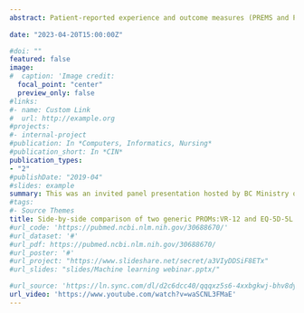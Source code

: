 ```yaml
---
abstract: Patient-reported experience and outcome measures (PREMS and PROMS) offer key insights to value in care from the patient perspective. This session discussed how PREMs and PROMs questionnaires used in British Columbia generate data to inform value and improvements in care. Three examples that have used these data sets for economic valuation, comparative patient-reported outcomes analysis, and identification of key drivers of patient experiences were showcased.
  
date: "2023-04-20T15:00:00Z"

#doi: ""
featured: false
image:
#  caption: 'Image credit: 
  focal_point: "center"
  preview_only: false
#links:
#- name: Custom Link
#  url: http://example.org
#projects:
#- internal-project
#publication: In *Computers, Informatics, Nursing*
#publication_short: In *CIN*
publication_types:
- "2"
#publishDate: "2019-04"
#slides: example
summary: This was an invited panel presentation hosted by BC Ministry of Health Knowledge Exchange - Patient Perspectives in Health Care Data and Analytics to discuss how patient-reported outcome measures are being used in British Columbia to generate data to inform value and improvements in care (Apr 20, 2023).
#tags:
#- Source Themes
title: Side-by-side comparison of two generic PROMs:VR-12 and EQ-5D-5L
#url_code: 'https://pubmed.ncbi.nlm.nih.gov/30688670/'
#url_dataset: '#'
#url_pdf: https://pubmed.ncbi.nlm.nih.gov/30688670/
#url_poster: '#'
#url_project: "https://www.slideshare.net/secret/a3VIyDDSiF8ETx"
#url_slides: "slides/Machine learning webinar.pptx/"

#url_source: 'https://ln.sync.com/dl/d2c6dcc40/qqqxz5s6-4xxbgkwj-bhv8dyet-a8y3pvey'
url_video: 'https://www.youtube.com/watch?v=waSCNL3FMaE'
---
```

